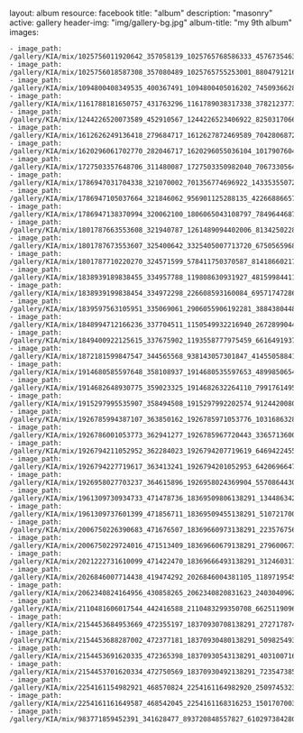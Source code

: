 
layout: album
resource: facebook
title: "album"
description: "masonry"
active: gallery
header-img: "img/gallery-bg.jpg"
album-title: "my 9th album"
images:
    
    - image_path: /gallery/KIA/mix/1025756011920642_357058139_1025765768586333_4576735463749129638_n.jpg
    - image_path: /gallery/KIA/mix/1025756018587308_357080489_1025765755253001_8804791216396051104_n.jpg
    - image_path: /gallery/KIA/mix/1094800408349535_400367491_1094800405016202_7450936628299015074_n.jpg
    - image_path: /gallery/KIA/mix/1161788181650757_431763296_1161789038317338_3782123773194483329_n.jpg
    - image_path: /gallery/KIA/mix/1244226520073589_452910567_1244226523406922_8250317066238978848_n.jpg
    - image_path: /gallery/KIA/mix/1612626249136418_279684717_1612627872469589_7042806872871534905_n.jpg
    - image_path: /gallery/KIA/mix/1620296061702770_282046717_1620296055036104_1017907604851082501_n.jpg
    - image_path: /gallery/KIA/mix/1727503357648706_311480087_1727503350982040_7067330564768626758_n.jpg
    - image_path: /gallery/KIA/mix/1786947031704338_321070002_701356774696922_1433535507271058646_n.jpg
    - image_path: /gallery/KIA/mix/1786947105037664_321846062_956901125288135_422668866572760570_n.jpg
    - image_path: /gallery/KIA/mix/1786947138370994_320062100_1806065043108797_7849644687362658070_n.jpg
    - image_path: /gallery/KIA/mix/1801787663553608_321940787_1261489094402006_8134250228634368290_n.jpg
    - image_path: /gallery/KIA/mix/1801787673553607_325400642_3325405007713720_6750565968422113512_n.jpg
    - image_path: /gallery/KIA/mix/1801787710220270_324571599_578411750370587_8141866021749550695_n.jpg
    - image_path: /gallery/KIA/mix/1838939189838455_334957788_119808630931927_4815998441149738926_n.jpg
    - image_path: /gallery/KIA/mix/1838939199838454_334972298_226608593160084_6957174728642814491_n.jpg
    - image_path: /gallery/KIA/mix/1839597563105951_335069061_2906055906192281_388438044861146888_n.jpg
    - image_path: /gallery/KIA/mix/1848994712166236_337704511_1150549932216940_2672899044680894361_n.jpg
    - image_path: /gallery/KIA/mix/1849400922125615_337675902_1193558777975459_6616491937723230455_n.jpg
    - image_path: /gallery/KIA/mix/1872181599847547_344565568_938143057301847_4145505884127731180_n.jpg
    - image_path: /gallery/KIA/mix/1914680585597648_358108937_1914680535597653_4899850654591651895_n.jpg
    - image_path: /gallery/KIA/mix/1914682648930775_359023325_1914682632264110_7991761495312221822_n.jpg
    - image_path: /gallery/KIA/mix/1915297995535907_358494508_1915297992202574_9124420080660263647_n.jpg
    - image_path: /gallery/KIA/mix/1926785994387107_363850162_1926785971053776_1031686328383546927_n.jpg
    - image_path: /gallery/KIA/mix/1926786001053773_362941277_1926785967720443_3365713600720261972_n.jpg
    - image_path: /gallery/KIA/mix/1926794211052952_362284023_1926794207719619_6469422455427291894_n.jpg
    - image_path: /gallery/KIA/mix/1926794227719617_363413241_1926794201052953_6420696647365560567_n.jpg
    - image_path: /gallery/KIA/mix/1926958027703237_364615896_1926958024369904_5570864430723124659_n.jpg
    - image_path: /gallery/KIA/mix/1961309730934733_471478736_18369509806138291_1344863421266807785_n.jpg
    - image_path: /gallery/KIA/mix/1961309737601399_471856711_18369509455138291_5107217000312883071_n.jpg
    - image_path: /gallery/KIA/mix/2006750226390683_471676507_18369660973138291_2235767563512438495_n.jpg
    - image_path: /gallery/KIA/mix/2006750229724016_471513409_18369660679138291_2796006731755832429_n.jpg
    - image_path: /gallery/KIA/mix/2021222731610099_471422470_18369666493138291_3124603116009969868_n.jpg
    - image_path: /gallery/KIA/mix/2026846007714438_419474292_2026846004381105_1189719545698304378_n.jpg
    - image_path: /gallery/KIA/mix/2062340824164956_430858265_2062340820831623_2403040962755762772_n.jpg
    - image_path: /gallery/KIA/mix/2110481606017544_442416588_2110483299350708_6625119096241067822_n.jpg
    - image_path: /gallery/KIA/mix/2154453684953669_472355197_18370930708138291_2727178743013504295_n.jpg
    - image_path: /gallery/KIA/mix/2154453688287002_472377181_18370930480138291_5098254932500834874_n.jpg
    - image_path: /gallery/KIA/mix/2154453691620335_472365398_18370930543138291_4031007165179446331_n.jpg
    - image_path: /gallery/KIA/mix/2154453701620334_472750569_18370930492138291_723547385143986872_n.jpg
    - image_path: /gallery/KIA/mix/2254161154982921_468570824_2254161164982920_2509745323134234712_n.jpg
    - image_path: /gallery/KIA/mix/2254161161649587_468542045_2254161168316253_1501707003124474251_n.jpg
    - image_path: /gallery/KIA/mix/983771859452391_341628477_893720848557827_6102973842808754402_n.jpg